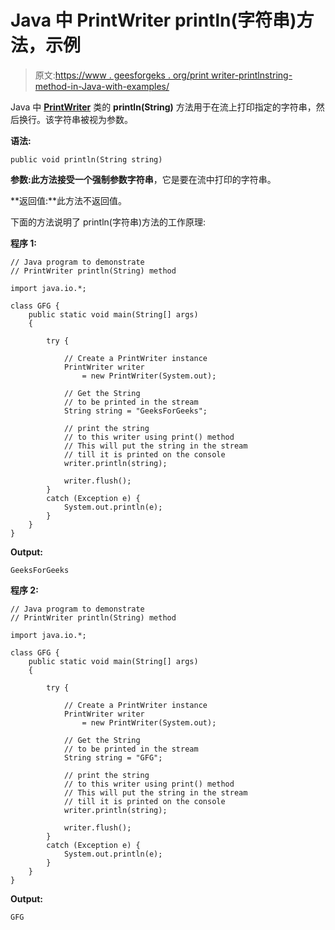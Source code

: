 # Java 中 PrintWriter println(字符串)方法，示例

> 原文:[https://www . geesforgeks . org/print writer-printlnstring-method-in-Java-with-examples/](https://www.geeksforgeeks.org/printwriter-printlnstring-method-in-java-with-examples/)

Java 中 **[PrintWriter](https://www.geeksforgeeks.org/java-io-printwriter-class-java-set-1/)** 类的 **println(String)** 方法用于在流上打印指定的字符串，然后换行。该字符串被视为参数。

**语法:**

```
public void println(String string)
```

**参数:**此方法接受一个强制参数**字符串**，它是要在流中打印的字符串。

**返回值:**此方法不返回值。

下面的方法说明了 println(字符串)方法的工作原理:

**程序 1:**

```
// Java program to demonstrate
// PrintWriter println(String) method

import java.io.*;

class GFG {
    public static void main(String[] args)
    {

        try {

            // Create a PrintWriter instance
            PrintWriter writer
                = new PrintWriter(System.out);

            // Get the String
            // to be printed in the stream
            String string = "GeeksForGeeks";

            // print the string
            // to this writer using print() method
            // This will put the string in the stream
            // till it is printed on the console
            writer.println(string);

            writer.flush();
        }
        catch (Exception e) {
            System.out.println(e);
        }
    }
}
```

**Output:**

```
GeeksForGeeks

```

**程序 2:**

```
// Java program to demonstrate
// PrintWriter println(String) method

import java.io.*;

class GFG {
    public static void main(String[] args)
    {

        try {

            // Create a PrintWriter instance
            PrintWriter writer
                = new PrintWriter(System.out);

            // Get the String
            // to be printed in the stream
            String string = "GFG";

            // print the string
            // to this writer using print() method
            // This will put the string in the stream
            // till it is printed on the console
            writer.println(string);

            writer.flush();
        }
        catch (Exception e) {
            System.out.println(e);
        }
    }
}
```

**Output:**

```
GFG

```
